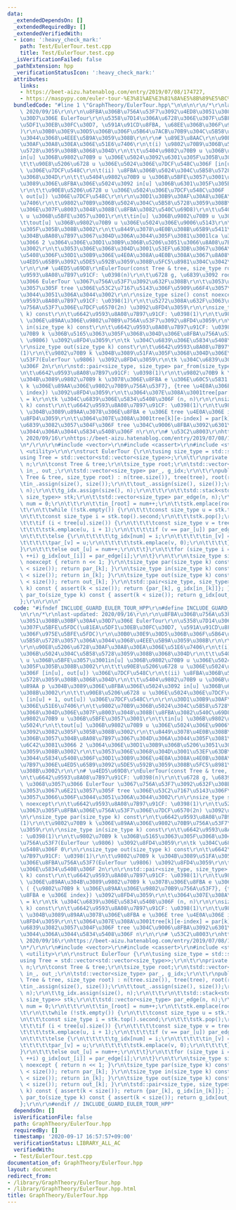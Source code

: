 ```yaml
---
data:
  _extendedDependsOn: []
  _extendedRequiredBy: []
  _extendedVerifiedWith:
  - icon: ':heavy_check_mark:'
    path: Test/EulerTour.test.cpp
    title: Test/EulerTour.test.cpp
  _isVerificationFailed: false
  _pathExtension: hpp
  _verificationStatusIcon: ':heavy_check_mark:'
  attributes:
    links:
    - https://beet-aizu.hatenablog.com/entry/2019/07/08/174727,
    - https://maspypy.com/euler-tour-%E3%81%AE%E3%81%8A%E5%8B%89%E5%BC%B7,
  bundledCode: "#line 1 \"GraphTheory/EulerTour.hpp\"\n\n\n\r\n/*\r\nlast-updated:\
    \ 2020/09/16\r\n\r\n\u8FBA\u306B\u756A\u53F7\u3092\u4ED8\u3051\u308B\u30BF\u30A4\
    \u30D7\u306E EulerTour\r\n\u5358\u7D14\u306A\u6728\u306E\u307F\u5BFE\u5FDC(\u81EA\
    \u5DF1\u30EB\u30FC\u30D7, \u591A\u91CD\u8FBA, \u68EE\u306B\u306F\u975E\u5BFE\u5FDC\
    )\r\n\u30B0\u30E9\u30D5\u306B\u306F\u5B64\u7ACB\u70B9\u304C\u5B58\u5728\u3057\u306A\
    \u3044\u3068\u4EEE\u5B9A\u3059\u308B\r\n\r\n# \u89E3\u8AAC\r\n\u90E8\u5206\u6728\
    \u30AF\u30A8\u30EA\u306E\u51E6\u7406\r\n\t(i) \u9802\u70B9\u306B\u5024\u304C\u5B58\
    \u5728\u3059\u308B\u3068\u304D\r\n\t\t\u5404\u9802\u70B9 u \u306B\u5BFE\u3057\u3001\
    in[u] \u306B\u9802\u70B9 u \u306E\u5024\u3092\u6301\u305F\u305B\u308B\u3002\r\n\
    \t\t\u90E8\u5206\u6728 u \u306E\u5024\u306E\u7DCF\u548C\u306F [in[u], out[u])\
    \ \u306E\u7DCF\u548C\r\n\t(ii) \u8FBA\u306B\u5024\u304C\u5B58\u5728\u3059\u308B\
    \u3068\u304D\r\n\t\t\u5404\u9802\u70B9 u \u306B\u5BFE\u3057\u3001\u89AA p \u304B\
    \u3089\u306E\u8FBA\u306E\u5024\u3092 in[u] \u306B\u6301\u305F\u305B\u308B\u3002\
    \r\n\t\t\u90E8\u5206\u6728 u \u306E\u5024\u306E\u7DCF\u548C\u306F [in[u] + 1,\
    \ out[u]) \u306E\u7DCF\u548C\r\n\r\n\u30D1\u30B9\u30AF\u30A8\u30EA\u306E\u51E6\
    \u7406\r\n\t\u9802\u70B9\u306B\u5024\u304C\u5B58\u5728\u3059\u308B\u3068\u304D\
    \u306E\u307F\u8003\u3048\u308B(\u8FBA\u3082\u540C\u69D8)\r\n\t\u5404\u9802\u70B9\
    \ u \u306B\u5BFE\u3057\u3001\r\n\t\tin[u] \u306B\u9802\u70B9 u \u306E\u5024\r\n\
    \t\tout[u] \u306B\u9802\u70B9 u \u306E\u5024\u306E\u9006\u5143\r\n\t\u3092\u3082\
    \u305F\u305B\u308B\u3002\r\n\t\u8449\u3078\u4E0B\u308B\u65B9\u5411\u306B\u3057\
    \u304B\u8A08\u7B97\u3067\u304D\u306A\u3044\u305F\u3081\u3001lca \u3092\u6C42\u3081\
    \u3066 2 \u3064\u306E\u30D1\u30B9\u306B\u5206\u3051\u3066\u8A08\u7B97\u3059\u308B\
    \u3002\r\n\t\u3053\u306E\u3068\u304D\u3001\u53EF\u63DB\u3067\u306A\u3044\u5834\
    \u5408\u306F\u30D1\u30B9\u306E\u4E0A\u308A\u4E0B\u308A\u3067\u8A08\u7B97\u306E\
    \u4ED5\u65B9\u3092\u5DE5\u592B\u3059\u308B\u5FC5\u8981\u304C\u3042\u308B\u3002\
    \r\n\r\n# \u4ED5\u69D8\r\nEulerTour(const Tree & tree, size_type root)\r\n\t\u6642\
    \u9593\u8A08\u7B97\u91CF: \u0398(n)\r\n\t\u6728 g, \u6839\u3092 root \u3068\u3057\
    \u3066 EulerTour \u3067\u756A\u53F7\u3092\u632F\u308B\r\n\t\u3053\u3053\u3067\u6E21\
    \u3057\u305F tree \u306E\u53C2\u7167\u5143\u306F\u5909\u66F4\u3057\u3066\u306F\
    \u3044\u3051\u306A\u3044\u3002\r\n\r\nsize_type size() const noexcept\r\n\t\u6642\
    \u9593\u8A08\u7B97\u91CF: \u0398(1)\r\n\t\u5272\u308A\u632F\u3063\u305F\u8FBA\u306E\
    \u756A\u53F7\u306E\u7DCF\u6570(2n) \u3092\u8FD4\u3059\r\n\r\nsize_type par(size_type\
    \ k) const\r\n\t\u6642\u9593\u8A08\u7B97\u91CF: \u0398(1)\r\n\t\u9802\u70B9 k\
    \ \u306E\u89AA\u306E\u9802\u70B9\u756A\u53F7\u3092\u8FD4\u3059\r\n\r\nsize_type\
    \ in(size_type k) const\r\n\t\u6642\u9593\u8A08\u7B97\u91CF: \u0398(1)\r\n\t\u9802\
    \u70B9 k \u306B\u5165\u3063\u305F\u3068\u304D\u306E\u8FBA\u756A\u53F7(EulerTour\
    \ \u9806) \u3092\u8FD4\u3059\r\n\tk \u304C\u6839\u306E\u5834\u5408\u306F 0\r\n\
    \r\nsize_type out(size_type k) const\r\n\t\u6642\u9593\u8A08\u7B97\u91CF: \u0398\
    (1)\r\n\t\u9802\u70B9 k \u304B\u3089\u51FA\u305F\u3068\u304D\u306E\u8FBA\u756A\
    \u53F7(EulerTour \u9806) \u3092\u8FD4\u3059\r\n\tk \u304C\u6839\u306E\u5834\u5408\
    \u306F 2n\r\n\r\nstd::pair<size_type, size_type> par_from(size_type k) const\r\
    \n\t\u6642\u9593\u8A08\u7B97\u91CF: \u0398(1)\r\n\t\u9802\u70B9 k \u306E\u89AA\
    \u304B\u3089\u9802\u70B9 k \u3078\u306E\u8FBA e \u306E\u60C5\u5831 ( {\u9802\u70B9\
    \ k \u306E\u89AA\u306E\u9802\u70B9\u756A\u53F7}, {tree \u4E0A\u306E\u8FBA e \u306E\
    \ index}) \u3092\u8FD4\u3059\r\n\t\u3064\u307E\u308A\u3001tree[par[k]][e-index]\
    \ = k\r\n\tk \u304C\u6839\u306E\u5834\u5408\u306F (n, n)\r\n\r\nsize_type par_to(size_type\
    \ k) const\r\n\t\u6642\u9593\u8A08\u7B97\u91CF: \u0398(1)\r\n\t\u9802\u70B9 k\
    \ \u304B\u3089\u89AA\u3078\u306E\u8FBA e \u306E tree \u4E0A\u306E index \u3092\
    \u8FD4\u3059\r\n\t\u3064\u307E\u308A\u3001tree[k][e-index] = par[k]\r\n\tk \u304C\
    \u6839\u3082\u3057\u304F\u306F tree \u304C\u9006\u8FBA\u3092\u6301\u3063\u3066\
    \u3044\u306A\u3044\u5834\u5408\u306F n\r\n\r\n# \u53C2\u8003\r\nhttps://maspypy.com/euler-tour-%E3%81%AE%E3%81%8A%E5%8B%89%E5%BC%B7,\
    \ 2020/09/16\r\nhttps://beet-aizu.hatenablog.com/entry/2019/07/08/174727, 2020/09/16\r\
    \n*/\r\n\r\n#include <vector>\r\n#include <cassert>\r\n#include <stack>\r\n#include\
    \ <utility>\r\n\r\nstruct EulerTour {\r\n\tusing size_type = std::size_t;\r\n\t\
    using Tree = std::vector<std::vector<size_type>>;\r\n\t\r\nprivate:\r\n\tsize_type\
    \ n;\r\n\tconst Tree & tree;\r\n\tsize_type root;\r\n\tstd::vector<size_type>\
    \ in_, out_;\r\n\tstd::vector<size_type> par_, g_idx;\r\n\t\r\npublic:\r\n\tEulerTour(const\
    \ Tree & tree, size_type root) : n(tree.size()), tree(tree), root(root) {\r\n\t\
    \tin_.assign(size(), size());\r\n\t\tout_.assign(size(), size());\r\n\t\tpar_.assign(n,\
    \ n);\r\n\t\tg_idx.assign(size(), n);\r\n\t\t\r\n\t\tstd::stack<std::pair<size_type,\
    \ size_type>> stk;\r\n\t\tstd::vector<size_type> par_edge(n, n);\r\n\t\tsize_type\
    \ num = 0;\r\n\t\t\r\n\t\tin_[root] = num++;\r\n\t\tstk.emplace(root, 0);\r\n\t\
    \t\r\n\t\twhile (!stk.empty()) {\r\n\t\t\tconst size_type u = stk.top().first;\r\
    \n\t\t\tconst size_type i = stk.top().second;\r\n\t\t\tstk.pop();\r\n\t\t\t\r\n\
    \t\t\tif (i < tree[u].size()) {\r\n\t\t\t\tconst size_type v = tree[u][i];\r\n\
    \t\t\t\tstk.emplace(u, i + 1);\r\n\t\t\t\tif (v == par_[u]) par_edge[u] = i;\r\
    \n\t\t\t\telse {\r\n\t\t\t\t\tg_idx[num] = i;\r\n\t\t\t\t\tin_[v] = num++;\r\n\
    \t\t\t\t\tpar_[v] = u;\r\n\t\t\t\t\tstk.emplace(v, 0);\r\n\t\t\t\t}\r\n\t\t\t\
    }\r\n\t\t\telse out_[u] = num++;\r\n\t\t}\r\n\t\tfor (size_type i = 0; i < n;\
    \ ++i) g_idx[out_[i]] = par_edge[i];\r\n\t}\r\n\t\r\n\tsize_type size() const\
    \ noexcept { return n << 1; }\r\n\tsize_type par(size_type k) const { assert(k\
    \ < size()); return par_[k]; }\r\n\tsize_type in(size_type k) const { assert(k\
    \ < size()); return in_[k]; }\r\n\tsize_type out(size_type k) const { assert(k\
    \ < size()); return out_[k]; }\r\n\tstd::pair<size_type, size_type> par_from(size_type\
    \ k) const { assert(k < size()); return {par_[k], g_idx[in_[k]]}; }\r\n\tsize_type\
    \ par_to(size_type k) const { assert(k < size()); return g_idx[out_[k]]; }\r\n\
    };\r\n\r\n\n"
  code: "#ifndef INCLUDE_GUARD_EULER_TOUR_HPP\r\n#define INCLUDE_GUARD_EULER_TOUR_HPP\r\
    \n\r\n/*\r\nlast-updated: 2020/09/16\r\n\r\n\u8FBA\u306B\u756A\u53F7\u3092\u4ED8\
    \u3051\u308B\u30BF\u30A4\u30D7\u306E EulerTour\r\n\u5358\u7D14\u306A\u6728\u306E\
    \u307F\u5BFE\u5FDC(\u81EA\u5DF1\u30EB\u30FC\u30D7, \u591A\u91CD\u8FBA, \u68EE\u306B\
    \u306F\u975E\u5BFE\u5FDC)\r\n\u30B0\u30E9\u30D5\u306B\u306F\u5B64\u7ACB\u70B9\u304C\
    \u5B58\u5728\u3057\u306A\u3044\u3068\u4EEE\u5B9A\u3059\u308B\r\n\r\n# \u89E3\u8AAC\
    \r\n\u90E8\u5206\u6728\u30AF\u30A8\u30EA\u306E\u51E6\u7406\r\n\t(i) \u9802\u70B9\
    \u306B\u5024\u304C\u5B58\u5728\u3059\u308B\u3068\u304D\r\n\t\t\u5404\u9802\u70B9\
    \ u \u306B\u5BFE\u3057\u3001in[u] \u306B\u9802\u70B9 u \u306E\u5024\u3092\u6301\
    \u305F\u305B\u308B\u3002\r\n\t\t\u90E8\u5206\u6728 u \u306E\u5024\u306E\u7DCF\u548C\
    \u306F [in[u], out[u]) \u306E\u7DCF\u548C\r\n\t(ii) \u8FBA\u306B\u5024\u304C\u5B58\
    \u5728\u3059\u308B\u3068\u304D\r\n\t\t\u5404\u9802\u70B9 u \u306B\u5BFE\u3057\u3001\
    \u89AA p \u304B\u3089\u306E\u8FBA\u306E\u5024\u3092 in[u] \u306B\u6301\u305F\u305B\
    \u308B\u3002\r\n\t\t\u90E8\u5206\u6728 u \u306E\u5024\u306E\u7DCF\u548C\u306F\
    \ [in[u] + 1, out[u]) \u306E\u7DCF\u548C\r\n\r\n\u30D1\u30B9\u30AF\u30A8\u30EA\
    \u306E\u51E6\u7406\r\n\t\u9802\u70B9\u306B\u5024\u304C\u5B58\u5728\u3059\u308B\
    \u3068\u304D\u306E\u307F\u8003\u3048\u308B(\u8FBA\u3082\u540C\u69D8)\r\n\t\u5404\
    \u9802\u70B9 u \u306B\u5BFE\u3057\u3001\r\n\t\tin[u] \u306B\u9802\u70B9 u \u306E\
    \u5024\r\n\t\tout[u] \u306B\u9802\u70B9 u \u306E\u5024\u306E\u9006\u5143\r\n\t\
    \u3092\u3082\u305F\u305B\u308B\u3002\r\n\t\u8449\u3078\u4E0B\u308B\u65B9\u5411\
    \u306B\u3057\u304B\u8A08\u7B97\u3067\u304D\u306A\u3044\u305F\u3081\u3001lca \u3092\
    \u6C42\u3081\u3066 2 \u3064\u306E\u30D1\u30B9\u306B\u5206\u3051\u3066\u8A08\u7B97\
    \u3059\u308B\u3002\r\n\t\u3053\u306E\u3068\u304D\u3001\u53EF\u63DB\u3067\u306A\
    \u3044\u5834\u5408\u306F\u30D1\u30B9\u306E\u4E0A\u308A\u4E0B\u308A\u3067\u8A08\
    \u7B97\u306E\u4ED5\u65B9\u3092\u5DE5\u592B\u3059\u308B\u5FC5\u8981\u304C\u3042\
    \u308B\u3002\r\n\r\n# \u4ED5\u69D8\r\nEulerTour(const Tree & tree, size_type root)\r\
    \n\t\u6642\u9593\u8A08\u7B97\u91CF: \u0398(n)\r\n\t\u6728 g, \u6839\u3092 root\
    \ \u3068\u3057\u3066 EulerTour \u3067\u756A\u53F7\u3092\u632F\u308B\r\n\t\u3053\
    \u3053\u3067\u6E21\u3057\u305F tree \u306E\u53C2\u7167\u5143\u306F\u5909\u66F4\
    \u3057\u3066\u306F\u3044\u3051\u306A\u3044\u3002\r\n\r\nsize_type size() const\
    \ noexcept\r\n\t\u6642\u9593\u8A08\u7B97\u91CF: \u0398(1)\r\n\t\u5272\u308A\u632F\
    \u3063\u305F\u8FBA\u306E\u756A\u53F7\u306E\u7DCF\u6570(2n) \u3092\u8FD4\u3059\r\
    \n\r\nsize_type par(size_type k) const\r\n\t\u6642\u9593\u8A08\u7B97\u91CF: \u0398\
    (1)\r\n\t\u9802\u70B9 k \u306E\u89AA\u306E\u9802\u70B9\u756A\u53F7\u3092\u8FD4\
    \u3059\r\n\r\nsize_type in(size_type k) const\r\n\t\u6642\u9593\u8A08\u7B97\u91CF\
    : \u0398(1)\r\n\t\u9802\u70B9 k \u306B\u5165\u3063\u305F\u3068\u304D\u306E\u8FBA\
    \u756A\u53F7(EulerTour \u9806) \u3092\u8FD4\u3059\r\n\tk \u304C\u6839\u306E\u5834\
    \u5408\u306F 0\r\n\r\nsize_type out(size_type k) const\r\n\t\u6642\u9593\u8A08\
    \u7B97\u91CF: \u0398(1)\r\n\t\u9802\u70B9 k \u304B\u3089\u51FA\u305F\u3068\u304D\
    \u306E\u8FBA\u756A\u53F7(EulerTour \u9806) \u3092\u8FD4\u3059\r\n\tk \u304C\u6839\
    \u306E\u5834\u5408\u306F 2n\r\n\r\nstd::pair<size_type, size_type> par_from(size_type\
    \ k) const\r\n\t\u6642\u9593\u8A08\u7B97\u91CF: \u0398(1)\r\n\t\u9802\u70B9 k\
    \ \u306E\u89AA\u304B\u3089\u9802\u70B9 k \u3078\u306E\u8FBA e \u306E\u60C5\u5831\
    \ ( {\u9802\u70B9 k \u306E\u89AA\u306E\u9802\u70B9\u756A\u53F7}, {tree \u4E0A\u306E\
    \u8FBA e \u306E index}) \u3092\u8FD4\u3059\r\n\t\u3064\u307E\u308A\u3001tree[par[k]][e-index]\
    \ = k\r\n\tk \u304C\u6839\u306E\u5834\u5408\u306F (n, n)\r\n\r\nsize_type par_to(size_type\
    \ k) const\r\n\t\u6642\u9593\u8A08\u7B97\u91CF: \u0398(1)\r\n\t\u9802\u70B9 k\
    \ \u304B\u3089\u89AA\u3078\u306E\u8FBA e \u306E tree \u4E0A\u306E index \u3092\
    \u8FD4\u3059\r\n\t\u3064\u307E\u308A\u3001tree[k][e-index] = par[k]\r\n\tk \u304C\
    \u6839\u3082\u3057\u304F\u306F tree \u304C\u9006\u8FBA\u3092\u6301\u3063\u3066\
    \u3044\u306A\u3044\u5834\u5408\u306F n\r\n\r\n# \u53C2\u8003\r\nhttps://maspypy.com/euler-tour-%E3%81%AE%E3%81%8A%E5%8B%89%E5%BC%B7,\
    \ 2020/09/16\r\nhttps://beet-aizu.hatenablog.com/entry/2019/07/08/174727, 2020/09/16\r\
    \n*/\r\n\r\n#include <vector>\r\n#include <cassert>\r\n#include <stack>\r\n#include\
    \ <utility>\r\n\r\nstruct EulerTour {\r\n\tusing size_type = std::size_t;\r\n\t\
    using Tree = std::vector<std::vector<size_type>>;\r\n\t\r\nprivate:\r\n\tsize_type\
    \ n;\r\n\tconst Tree & tree;\r\n\tsize_type root;\r\n\tstd::vector<size_type>\
    \ in_, out_;\r\n\tstd::vector<size_type> par_, g_idx;\r\n\t\r\npublic:\r\n\tEulerTour(const\
    \ Tree & tree, size_type root) : n(tree.size()), tree(tree), root(root) {\r\n\t\
    \tin_.assign(size(), size());\r\n\t\tout_.assign(size(), size());\r\n\t\tpar_.assign(n,\
    \ n);\r\n\t\tg_idx.assign(size(), n);\r\n\t\t\r\n\t\tstd::stack<std::pair<size_type,\
    \ size_type>> stk;\r\n\t\tstd::vector<size_type> par_edge(n, n);\r\n\t\tsize_type\
    \ num = 0;\r\n\t\t\r\n\t\tin_[root] = num++;\r\n\t\tstk.emplace(root, 0);\r\n\t\
    \t\r\n\t\twhile (!stk.empty()) {\r\n\t\t\tconst size_type u = stk.top().first;\r\
    \n\t\t\tconst size_type i = stk.top().second;\r\n\t\t\tstk.pop();\r\n\t\t\t\r\n\
    \t\t\tif (i < tree[u].size()) {\r\n\t\t\t\tconst size_type v = tree[u][i];\r\n\
    \t\t\t\tstk.emplace(u, i + 1);\r\n\t\t\t\tif (v == par_[u]) par_edge[u] = i;\r\
    \n\t\t\t\telse {\r\n\t\t\t\t\tg_idx[num] = i;\r\n\t\t\t\t\tin_[v] = num++;\r\n\
    \t\t\t\t\tpar_[v] = u;\r\n\t\t\t\t\tstk.emplace(v, 0);\r\n\t\t\t\t}\r\n\t\t\t\
    }\r\n\t\t\telse out_[u] = num++;\r\n\t\t}\r\n\t\tfor (size_type i = 0; i < n;\
    \ ++i) g_idx[out_[i]] = par_edge[i];\r\n\t}\r\n\t\r\n\tsize_type size() const\
    \ noexcept { return n << 1; }\r\n\tsize_type par(size_type k) const { assert(k\
    \ < size()); return par_[k]; }\r\n\tsize_type in(size_type k) const { assert(k\
    \ < size()); return in_[k]; }\r\n\tsize_type out(size_type k) const { assert(k\
    \ < size()); return out_[k]; }\r\n\tstd::pair<size_type, size_type> par_from(size_type\
    \ k) const { assert(k < size()); return {par_[k], g_idx[in_[k]]}; }\r\n\tsize_type\
    \ par_to(size_type k) const { assert(k < size()); return g_idx[out_[k]]; }\r\n\
    };\r\n\r\n#endif // INCLUDE_GUARD_EULER_TOUR_HPP"
  dependsOn: []
  isVerificationFile: false
  path: GraphTheory/EulerTour.hpp
  requiredBy: []
  timestamp: '2020-09-17 16:57:57+09:00'
  verificationStatus: LIBRARY_ALL_AC
  verifiedWith:
  - Test/EulerTour.test.cpp
documentation_of: GraphTheory/EulerTour.hpp
layout: document
redirect_from:
- /library/GraphTheory/EulerTour.hpp
- /library/GraphTheory/EulerTour.hpp.html
title: GraphTheory/EulerTour.hpp
---
```

